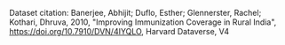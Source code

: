 Dataset citation:
Banerjee, Abhijit; Duflo, Esther; Glennerster, Rachel; Kothari, Dhruva, 2010, "Improving Immunization Coverage in Rural India", https://doi.org/10.7910/DVN/4IYQLO, Harvard Dataverse, V4
